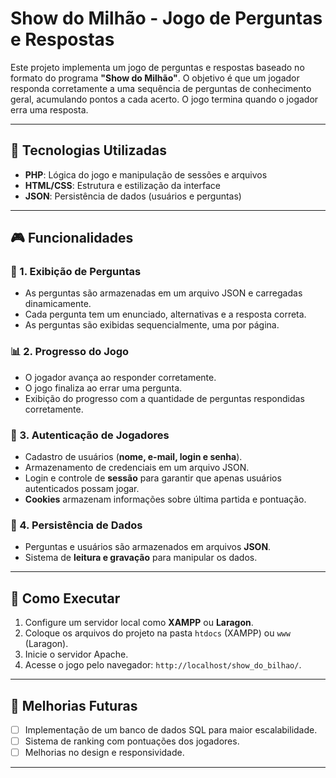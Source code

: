 # Show do Milhão - Jogo de Perguntas e Respostas

Este projeto implementa um jogo de perguntas e respostas baseado no formato do programa **"Show do Milhão"**. O objetivo é que um jogador responda corretamente a uma sequência de perguntas de conhecimento geral, acumulando pontos a cada acerto. O jogo termina quando o jogador erra uma resposta.

---

## 📌 Tecnologias Utilizadas
- **PHP**: Lógica do jogo e manipulação de sessões e arquivos
- **HTML/CSS**: Estrutura e estilização da interface
- **JSON**: Persistência de dados (usuários e perguntas)

---

## 🎮 Funcionalidades

### 📝 1. Exibição de Perguntas
- As perguntas são armazenadas em um arquivo JSON e carregadas dinamicamente.
- Cada pergunta tem um enunciado, alternativas e a resposta correta.
- As perguntas são exibidas sequencialmente, uma por página.

### 📊 2. Progresso do Jogo
- O jogador avança ao responder corretamente.
- O jogo finaliza ao errar uma pergunta.
- Exibição do progresso com a quantidade de perguntas respondidas corretamente.

### 🔐 3. Autenticação de Jogadores
- Cadastro de usuários (**nome, e-mail, login e senha**).
- Armazenamento de credenciais em um arquivo JSON.
- Login e controle de **sessão** para garantir que apenas usuários autenticados possam jogar.
- **Cookies** armazenam informações sobre última partida e pontuação.

### 💾 4. Persistência de Dados
- Perguntas e usuários são armazenados em arquivos **JSON**.
- Sistema de **leitura e gravação** para manipular os dados.

---

## 🚀 Como Executar
1. Configure um servidor local como **XAMPP** ou **Laragon**.
2. Coloque os arquivos do projeto na pasta `htdocs` (XAMPP) ou `www` (Laragon).
3. Inicie o servidor Apache.
4. Acesse o jogo pelo navegador: `http://localhost/show_do_bilhao/`.

---

## 📌 Melhorias Futuras
- [ ] Implementação de um banco de dados SQL para maior escalabilidade.
- [ ] Sistema de ranking com pontuações dos jogadores.
- [ ] Melhorias no design e responsividade.

---

